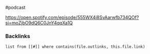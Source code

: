 #podcast

https://open.spotify.com/episode/555WX4i8SvAarwfb734QOf?si=moZjbO9dQ6C0JnY4qqXa1Q


### Backlinks
```dataview 
list from [[#]] where contains(file.outlinks, this.file.link)
```

